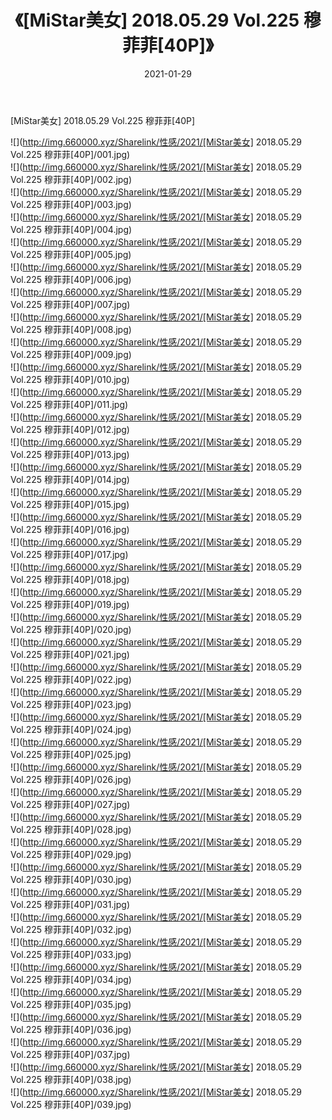 ﻿---
layout: post
title:  《[MiStar美女] 2018.05.29 Vol.225 穆菲菲[40P]》
date:   2021-01-29
img: http://img.660000.xyz/Sharelink/性感/2021/[MiStar美女] 2018.05.29 Vol.225 穆菲菲[40P]/000.jpg
categories: [美女, 清纯, 唯美]
---

[MiStar美女] 2018.05.29 Vol.225 穆菲菲[40P]

  ![](http://img.660000.xyz/Sharelink/性感/2021/[MiStar美女] 2018.05.29 Vol.225 穆菲菲[40P]/001.jpg) <br> ![](http://img.660000.xyz/Sharelink/性感/2021/[MiStar美女] 2018.05.29 Vol.225 穆菲菲[40P]/002.jpg) <br> ![](http://img.660000.xyz/Sharelink/性感/2021/[MiStar美女] 2018.05.29 Vol.225 穆菲菲[40P]/003.jpg) <br> ![](http://img.660000.xyz/Sharelink/性感/2021/[MiStar美女] 2018.05.29 Vol.225 穆菲菲[40P]/004.jpg) <br> ![](http://img.660000.xyz/Sharelink/性感/2021/[MiStar美女] 2018.05.29 Vol.225 穆菲菲[40P]/005.jpg) <br> ![](http://img.660000.xyz/Sharelink/性感/2021/[MiStar美女] 2018.05.29 Vol.225 穆菲菲[40P]/006.jpg) <br> ![](http://img.660000.xyz/Sharelink/性感/2021/[MiStar美女] 2018.05.29 Vol.225 穆菲菲[40P]/007.jpg) <br> ![](http://img.660000.xyz/Sharelink/性感/2021/[MiStar美女] 2018.05.29 Vol.225 穆菲菲[40P]/008.jpg) <br> ![](http://img.660000.xyz/Sharelink/性感/2021/[MiStar美女] 2018.05.29 Vol.225 穆菲菲[40P]/009.jpg) <br> ![](http://img.660000.xyz/Sharelink/性感/2021/[MiStar美女] 2018.05.29 Vol.225 穆菲菲[40P]/010.jpg) <br> ![](http://img.660000.xyz/Sharelink/性感/2021/[MiStar美女] 2018.05.29 Vol.225 穆菲菲[40P]/011.jpg) <br> ![](http://img.660000.xyz/Sharelink/性感/2021/[MiStar美女] 2018.05.29 Vol.225 穆菲菲[40P]/012.jpg) <br> ![](http://img.660000.xyz/Sharelink/性感/2021/[MiStar美女] 2018.05.29 Vol.225 穆菲菲[40P]/013.jpg) <br> ![](http://img.660000.xyz/Sharelink/性感/2021/[MiStar美女] 2018.05.29 Vol.225 穆菲菲[40P]/014.jpg) <br> ![](http://img.660000.xyz/Sharelink/性感/2021/[MiStar美女] 2018.05.29 Vol.225 穆菲菲[40P]/015.jpg) <br> ![](http://img.660000.xyz/Sharelink/性感/2021/[MiStar美女] 2018.05.29 Vol.225 穆菲菲[40P]/016.jpg) <br> ![](http://img.660000.xyz/Sharelink/性感/2021/[MiStar美女] 2018.05.29 Vol.225 穆菲菲[40P]/017.jpg) <br> ![](http://img.660000.xyz/Sharelink/性感/2021/[MiStar美女] 2018.05.29 Vol.225 穆菲菲[40P]/018.jpg) <br> ![](http://img.660000.xyz/Sharelink/性感/2021/[MiStar美女] 2018.05.29 Vol.225 穆菲菲[40P]/019.jpg) <br> ![](http://img.660000.xyz/Sharelink/性感/2021/[MiStar美女] 2018.05.29 Vol.225 穆菲菲[40P]/020.jpg) <br> ![](http://img.660000.xyz/Sharelink/性感/2021/[MiStar美女] 2018.05.29 Vol.225 穆菲菲[40P]/021.jpg) <br> ![](http://img.660000.xyz/Sharelink/性感/2021/[MiStar美女] 2018.05.29 Vol.225 穆菲菲[40P]/022.jpg) <br> ![](http://img.660000.xyz/Sharelink/性感/2021/[MiStar美女] 2018.05.29 Vol.225 穆菲菲[40P]/023.jpg) <br> ![](http://img.660000.xyz/Sharelink/性感/2021/[MiStar美女] 2018.05.29 Vol.225 穆菲菲[40P]/024.jpg) <br> ![](http://img.660000.xyz/Sharelink/性感/2021/[MiStar美女] 2018.05.29 Vol.225 穆菲菲[40P]/025.jpg) <br> ![](http://img.660000.xyz/Sharelink/性感/2021/[MiStar美女] 2018.05.29 Vol.225 穆菲菲[40P]/026.jpg) <br> ![](http://img.660000.xyz/Sharelink/性感/2021/[MiStar美女] 2018.05.29 Vol.225 穆菲菲[40P]/027.jpg) <br> ![](http://img.660000.xyz/Sharelink/性感/2021/[MiStar美女] 2018.05.29 Vol.225 穆菲菲[40P]/028.jpg) <br> ![](http://img.660000.xyz/Sharelink/性感/2021/[MiStar美女] 2018.05.29 Vol.225 穆菲菲[40P]/029.jpg) <br> ![](http://img.660000.xyz/Sharelink/性感/2021/[MiStar美女] 2018.05.29 Vol.225 穆菲菲[40P]/030.jpg) <br> ![](http://img.660000.xyz/Sharelink/性感/2021/[MiStar美女] 2018.05.29 Vol.225 穆菲菲[40P]/031.jpg) <br> ![](http://img.660000.xyz/Sharelink/性感/2021/[MiStar美女] 2018.05.29 Vol.225 穆菲菲[40P]/032.jpg) <br> ![](http://img.660000.xyz/Sharelink/性感/2021/[MiStar美女] 2018.05.29 Vol.225 穆菲菲[40P]/033.jpg) <br> ![](http://img.660000.xyz/Sharelink/性感/2021/[MiStar美女] 2018.05.29 Vol.225 穆菲菲[40P]/034.jpg) <br> ![](http://img.660000.xyz/Sharelink/性感/2021/[MiStar美女] 2018.05.29 Vol.225 穆菲菲[40P]/035.jpg) <br> ![](http://img.660000.xyz/Sharelink/性感/2021/[MiStar美女] 2018.05.29 Vol.225 穆菲菲[40P]/036.jpg) <br> ![](http://img.660000.xyz/Sharelink/性感/2021/[MiStar美女] 2018.05.29 Vol.225 穆菲菲[40P]/037.jpg) <br> ![](http://img.660000.xyz/Sharelink/性感/2021/[MiStar美女] 2018.05.29 Vol.225 穆菲菲[40P]/038.jpg) <br> ![](http://img.660000.xyz/Sharelink/性感/2021/[MiStar美女] 2018.05.29 Vol.225 穆菲菲[40P]/039.jpg) <br>